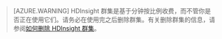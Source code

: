 

> [AZURE.WARNING] HDInsight 群集是基于分钟按比例收费，而不管你是否正在使用它们。请务必在使用完之后删除群集。有关删除群集的信息，请参阅[如何删除 HDInsight 群集](../articles/hdinsight/hdinsight-delete-cluster.md)。

<!---HONumber=AcomDC_0921_2016-->